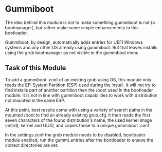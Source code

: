 # Gummiboot

The idea behind this module is not to make something gummiboot is not (a bootmanager), 
but rather make some simple enhancements to this bootloader.

Gummiboot, by design, automatically adds entries for UEFI Windows systems and any other 
OS already using gummiboot.  But that leaves installs using the grub bootmanager as not 
visible in the gummiboot menu.

## Task of this Module

To add a gummiboot .conf of an existing grub using OS, this module only reads the 
EFI System Partition (ESP) used during the install.  It will not try to find installs part 
of another partition then the /boot used in the bootloader module.  It is not in line with 
gummiboot capabilities to work with distribution not mounted in the same ESP.

At this point, best results come with using a variety of search paths in the mounted /boot to
find an already existing grub.cfg.  It then reads the first seven characters of the found 
distribution's name, the used kernel image (initrd), kernel and UUID, and copies those to a unique 
gummiboot .conf

In the settings.conf the grub module needs to be disabled, bootloader module enabled, run the
gummi_entries after the bootloader to ensure the correct directories are set.


